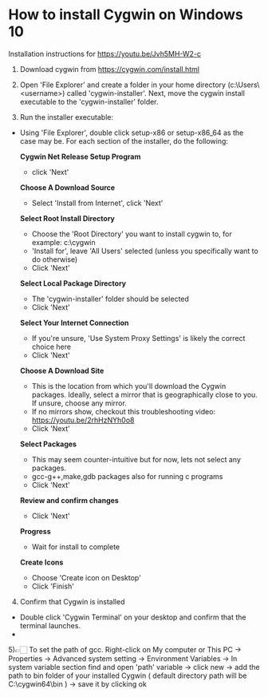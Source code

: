 # How to install Cygwin on Windows 10
Installation instructions for https://youtu.be/Jvh5MH-W2-c

1) Download cygwin from https://cygwin.com/install.html

2) Open 'File Explorer' and create a folder in your home directory (c:\Users\\\<username>) called 'cygwin-installer'.  Next, move the cygwin install executable to the 'cygwin-installer' folder.

3) Run the installer executable:
  - Using 'File Explorer', double click setup-x86 or setup-x86_64 as the case may be.  For each section of the installer, do the following:
  
    <b>Cygwin Net Release Setup Program</b>
    - click 'Next'
    
    <b>Choose A Download Source</b>
    - Select 'Install from Internet', click 'Next'
    
    <b>Select Root Install Directory</b>
    - Choose the 'Root Directory' you want to install cygwin to, for example: c:\cygwin
    - 'Install for', leave 'All Users' selected (unless you specifically want to do otherwise)
    - Click 'Next'

    <b>Select Local Package Directory</b>
    - The 'cygwin-installer' folder should be selected
    - Click 'Next'
    
    <b>Select Your Internet Connection</b>
    - If you're unsure, 'Use System Proxy Settings' is likely the correct choice here
    - Click 'Next'
    
    <b>Choose A Download Site</b>
    - This is the location from which you'll download the Cygwin packages.  Ideally, select a mirror that is geographically close to you.  If unsure, choose any mirror.
    - If no mirrors show, checkout this troubleshooting video: https://youtu.be/2rhHzNYh0o8
    - Click 'Next'
    
    <b>Select Packages</b>
    - This may seem counter-intuitive but for now, lets not select any packages.
    - gcc-g++,make,gdb packages also for running c programs
    - Click 'Next'
    
    <b>Review and confirm changes</b>
    - Click 'Next'
    
    <b>Progress</b>
    - Wait for install to complete
    
    <b>Create Icons</b>
    - Choose 'Create icon on Desktop'
    - Click 'Finish'
 
4) Confirm that Cygwin is installed
  - Double click 'Cygwin Terminal' on your desktop and confirm that the terminal launches.
  -
5)👉🏻 To set the path of gcc. 
 Right-click on My computer or This PC -> Properties -> Advanced system setting -> Environment Variables -> In system variable section find and open 'path' variable  -> click new -> add the path to bin folder of your installed Cygwin ( default directory path will be C:\cygwin64\bin ) -> save it by clicking ok
